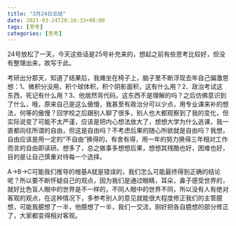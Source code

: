 ```yaml
---
title: "3月24日总结"
date: 2021-03-24T20:16:33+08:00
tags: [思考]
categories: [思考]
---
```




24号放松了一天，今天这些话是25号补充来的，想起之前有些思考比较好，但没有整理出来，故写于此。

考研出分那天，知道了结果后，我瘫坐在椅子上，脑子里不断浮现去年自己偏激思想：1、微积分没用，积个球体积，积个阴影面积，这有什么用？2、政治考试这东西，死记有什么用？3、他居然背代码，这东西不是理解的吗？之后仿佛意识到了什么，哦，原来自己是这么傲慢，我甚至有政治分可以少点，用专业课来补的想法，何等的傲慢？回学校之后跟别人聊了很多，别人也大都观察到了我的变化，但实际说变了可能不太严谨，应该是把内心想法放大了，想想大学为什么逃课，我一直都向往所谓的自由，但这是自由吗？不考虑后果的随心所欲就是自由吗？我想，自由应该是用一定的“不自由”换得的，有舍有得，用一年的努力换得三年相对工作而言的自由即读研。想多了，总之做事多想想后果，想想其残酷也好，困难也好，目的是让自己慎重对待每一个选择。



A->B->C可能我们推导的根基A就是错误的，我们怎么可能最终得到正确的结论呢？所以要不断怀疑自己的观点，因为我们是通过眼睛，耳朵，鼻子感受世界的，就好比色盲人眼中的世界是不一样的，不同人眼中的世界不同，所以没有人有绝对客观的观点，在这种情况下，多参考别人的意见就能很大程度修正我们的主管臆想，可能我臆想了一半，他臆想了一半，我们一交流，刚好把各自臆想的部分修正了，大家都变得相对客观。